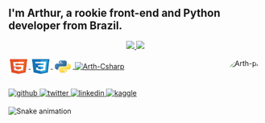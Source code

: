## I'm Arthur, a rookie front-end and Python developer from Brazil.


<div align="center">
  <a href="https://github.com/ArthR1beiro">
  <img height="180em" src="https://github-readme-stats.vercel.app/api?username=ArthR1beiro&show_icons=true&theme=dracula&include_all_commits=true&count_private=true"/>
  <img height="180em" src="https://github-readme-stats.vercel.app/api/top-langs/?username=ArthR1beiro&layout=compact&langs_count=7&theme=dracula"/>
</div>
<div style="display: inline_block"><br>
  <img align="center" alt="Arth-HTML" height="30" width="40" src="https://raw.githubusercontent.com/devicons/devicon/master/icons/html5/html5-original.svg">
  <img align="center" alt="Arth-CSS" height="30" width="40" src="https://raw.githubusercontent.com/devicons/devicon/master/icons/css3/css3-original.svg">
  <img align="center" alt="Arth-Python" height="30" width="40" src="https://raw.githubusercontent.com/devicons/devicon/master/icons/python/python-original.svg">
  <img align="center" alt="Arth-Csharp" height="30" width="40" src="https://profilinator.rishav.dev/skills-assets/c-original.svg">
    <img align="right" alt="Arth-pic" height="150" style="border-radius:50px;" src="https://static.wikia.nocookie.net/hollowknight/images/6/66/Icon_HK_Vengeful_Spirit_Art.png/revision/latest?cb=20170416123901">
</div>
  
  ##
 
<div> 
  <a href="https://github.com/https://github.com/ArthR1beiro" target="_blank">
<img src=https://img.shields.io/badge/github-%2324292e.svg?&style=for-the-badge&logo=github&logoColor=white alt=github style="margin-bottom: 5px;" />
</a>
<a href="https://twitter.com/@y_whinter" target="_blank">
<img src=https://img.shields.io/badge/twitter-%2300acee.svg?&style=for-the-badge&logo=twitter&logoColor=white alt=twitter style="margin-bottom: 5px;" />
</a>
<a href="https://linkedin.com/in/https://www.linkedin.com/in/arthribeiro/" target="_blank">
<img src=https://img.shields.io/badge/linkedin-%231E77B5.svg?&style=for-the-badge&logo=linkedin&logoColor=white alt=linkedin style="margin-bottom: 5px;" />
</a>
<a href="https://www.kaggle.com/https://www.kaggle.com/arthurribeiroaguiar" target="_blank">
<img src=https://img.shields.io/badge/kaggle-%2344BAE8.svg?&style=for-the-badge&logo=kaggle&logoColor=white alt=kaggle style="margin-bottom: 5px;" />
</a>   
 
  ![Snake animation](https://github.com/ArthR1beiro/ArthR1beiro/blob/output/github-contribution-grid-snake.svg)
 
</div>
